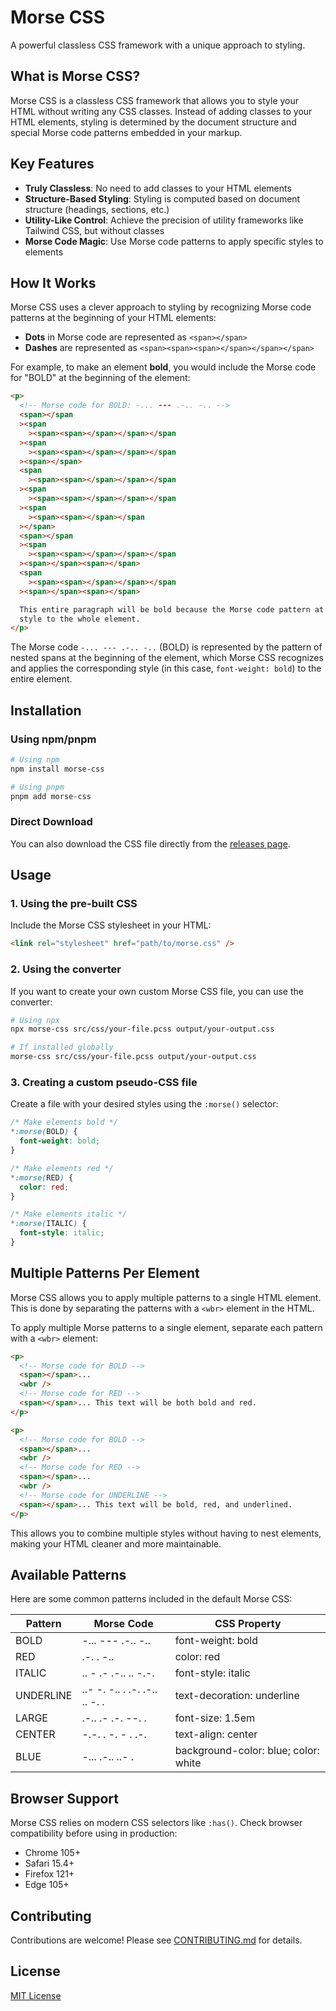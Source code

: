 # Morse CSS

A powerful classless CSS framework with a unique approach to styling.

## What is Morse CSS?

Morse CSS is a classless CSS framework that allows you to style your HTML without writing any CSS classes. Instead of adding classes to your HTML elements, styling is determined by the document structure and special Morse code patterns embedded in your markup.

## Key Features

- **Truly Classless**: No need to add classes to your HTML elements
- **Structure-Based Styling**: Styling is computed based on document structure (headings, sections, etc.)
- **Utility-Like Control**: Achieve the precision of utility frameworks like Tailwind CSS, but without classes
- **Morse Code Magic**: Use Morse code patterns to apply specific styles to elements

## How It Works

Morse CSS uses a clever approach to styling by recognizing Morse code patterns at the beginning of your HTML elements:

- **Dots** in Morse code are represented as `<span></span>`
- **Dashes** are represented as `<span><span><span></span></span></span>`

For example, to make an element **bold**, you would include the Morse code for "BOLD" at the beginning of the element:

```html
<p>
  <!-- Morse code for BOLD: -... --- .-.. -.. -->
  <span></span
  ><span
    ><span><span></span></span></span
  ><span
    ><span><span></span></span></span
  ><span></span>
  <span
    ><span><span></span></span></span
  ><span
    ><span><span></span></span></span
  ><span
    ><span><span></span></span
  ></span>
  <span></span
  ><span
    ><span><span></span></span></span
  ><span></span><span></span>
  <span
    ><span><span></span></span></span
  ><span></span><span></span>

  This entire paragraph will be bold because the Morse code pattern at the beginning applies the
  style to the whole element.
</p>
```

The Morse code `-... --- .-.. -..` (BOLD) is represented by the pattern of nested spans at the beginning of the element, which Morse CSS recognizes and applies the corresponding style (in this case, `font-weight: bold`) to the entire element.

## Installation

### Using npm/pnpm

```bash
# Using npm
npm install morse-css

# Using pnpm
pnpm add morse-css
```

### Direct Download

You can also download the CSS file directly from the [releases page](https://github.com/your-username/morse-css/releases).

## Usage

### 1. Using the pre-built CSS

Include the Morse CSS stylesheet in your HTML:

```html
<link rel="stylesheet" href="path/to/morse.css" />
```

### 2. Using the converter

If you want to create your own custom Morse CSS file, you can use the converter:

```bash
# Using npx
npx morse-css src/css/your-file.pcss output/your-output.css

# If installed globally
morse-css src/css/your-file.pcss output/your-output.css
```

### 3. Creating a custom pseudo-CSS file

Create a file with your desired styles using the `:morse()` selector:

```css
/* Make elements bold */
*:morse(BOLD) {
  font-weight: bold;
}

/* Make elements red */
*:morse(RED) {
  color: red;
}

/* Make elements italic */
*:morse(ITALIC) {
  font-style: italic;
}
```

## Multiple Patterns Per Element

Morse CSS allows you to apply multiple patterns to a single HTML element. This is done by separating the patterns with a `<wbr>` element in the HTML.

To apply multiple Morse patterns to a single element, separate each pattern with a `<wbr>` element:

```html
<p>
  <!-- Morse code for BOLD -->
  <span></span>...
  <wbr />
  <!-- Morse code for RED -->
  <span></span>... This text will be both bold and red.
</p>

<p>
  <!-- Morse code for BOLD -->
  <span></span>...
  <wbr />
  <!-- Morse code for RED -->
  <span></span>...
  <wbr />
  <!-- Morse code for UNDERLINE -->
  <span></span>... This text will be bold, red, and underlined.
</p>
```

This allows you to combine multiple styles without having to nest elements, making your HTML cleaner and more maintainable.

## Available Patterns

Here are some common patterns included in the default Morse CSS:

| Pattern   | Morse Code                    | CSS Property                         |
| --------- | ----------------------------- | ------------------------------------ |
| BOLD      | -... --- .-.. -..             | font-weight: bold                    |
| RED       | .-. . -..                     | color: red                           |
| ITALIC    | .. - .- .-.. .. -.-.          | font-style: italic                   |
| UNDERLINE | ..- -. -.. . .-. .-.. .. -. . | text-decoration: underline           |
| LARGE     | .-.. .- .-. --. .             | font-size: 1.5em                     |
| CENTER    | -.-. . -. - . .-.             | text-align: center                   |
| BLUE      | -... .-.. ..- .               | background-color: blue; color: white |

## Browser Support

Morse CSS relies on modern CSS selectors like `:has()`. Check browser compatibility before using in production:

- Chrome 105+
- Safari 15.4+
- Firefox 121+
- Edge 105+

## Contributing

Contributions are welcome! Please see [CONTRIBUTING.md](CONTRIBUTING.md) for details.

## License

[MIT License](LICENSE)
